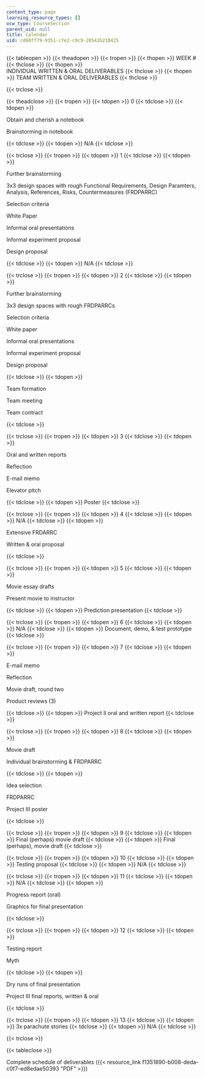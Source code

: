 ```yaml
---
content_type: page
learning_resource_types: []
ocw_type: CourseSection
parent_uid: null
title: Calendar
uid: cd60ff79-9351-cfe2-c9c9-20542b218425
---
```


{{< tableopen >}}
{{< theadopen >}}
{{< tropen >}}
{{< thopen >}}
WEEK #
{{< thclose >}}
{{< thopen >}}
INDIVIDUAL WRITTEN & ORAL DELIVERABLES
{{< thclose >}}
{{< thopen >}}
TEAM WRITTEN & ORAL DELIVERABLES
{{< thclose >}}

{{< trclose >}}

{{< theadclose >}}
{{< tropen >}}
{{< tdopen >}}
0
{{< tdclose >}}
{{< tdopen >}}


Obtain and cherish a notebook

Brainstorming in notebook


{{< tdclose >}}
{{< tdopen >}}
N/A
{{< tdclose >}}

{{< trclose >}}
{{< tropen >}}
{{< tdopen >}}
1
{{< tdclose >}}
{{< tdopen >}}


Further brainstorming

3x3 design spaces with rough Functional Requirements, Design Paramters, Analysis, References, Risks, Countermeasures (FRDPARRC)

Selection criteria

White Paper

Informal oral presentations

Informal experiment proposal

Design proposal


{{< tdclose >}}
{{< tdopen >}}
N/A
{{< tdclose >}}

{{< trclose >}}
{{< tropen >}}
{{< tdopen >}}
2
{{< tdclose >}}
{{< tdopen >}}


Further brainstorming

3x3 design spaces with rough FRDPARRCs

Selection criteria

White paper

Informal oral presentations

Informal experiment proposal

Design proposal


{{< tdclose >}}
{{< tdopen >}}


Team formation

Team meeting

Team contract


{{< tdclose >}}

{{< trclose >}}
{{< tropen >}}
{{< tdopen >}}
3
{{< tdclose >}}
{{< tdopen >}}


Oral and written reports

Reflection

E-mail memo

Elevator pitch


{{< tdclose >}}
{{< tdopen >}}
Poster
{{< tdclose >}}

{{< trclose >}}
{{< tropen >}}
{{< tdopen >}}
4
{{< tdclose >}}
{{< tdopen >}}
N/A
{{< tdclose >}}
{{< tdopen >}}


Extensive FRDARRC

Written & oral proposal


{{< tdclose >}}

{{< trclose >}}
{{< tropen >}}
{{< tdopen >}}
5
{{< tdclose >}}
{{< tdopen >}}


Movie essay drafts

Present movie to instructor


{{< tdclose >}}
{{< tdopen >}}
Prediction presentation
{{< tdclose >}}

{{< trclose >}}
{{< tropen >}}
{{< tdopen >}}
6
{{< tdclose >}}
{{< tdopen >}}
N/A
{{< tdclose >}}
{{< tdopen >}}
Document, demo, & test prototype
{{< tdclose >}}

{{< trclose >}}
{{< tropen >}}
{{< tdopen >}}
7
{{< tdclose >}}
{{< tdopen >}}


E-mail memo

Reflection

Movie draft, round two

Product reviews (3)


{{< tdclose >}}
{{< tdopen >}}
Project II oral and written report
{{< tdclose >}}

{{< trclose >}}
{{< tropen >}}
{{< tdopen >}}
8
{{< tdclose >}}
{{< tdopen >}}


Movie draft

Individual brainstorming & FRDPARRC


{{< tdclose >}}
{{< tdopen >}}


Idea selection

FRDPARRC

Project III poster


{{< tdclose >}}

{{< trclose >}}
{{< tropen >}}
{{< tdopen >}}
9
{{< tdclose >}}
{{< tdopen >}}
Final (perhaps) movie draft
{{< tdclose >}}
{{< tdopen >}}
Final (perhaps), movie draft
{{< tdclose >}}

{{< trclose >}}
{{< tropen >}}
{{< tdopen >}}
10
{{< tdclose >}}
{{< tdopen >}}
Testing proposal
{{< tdclose >}}
{{< tdopen >}}
N/A
{{< tdclose >}}

{{< trclose >}}
{{< tropen >}}
{{< tdopen >}}
11
{{< tdclose >}}
{{< tdopen >}}
N/A
{{< tdclose >}}
{{< tdopen >}}


Progress report (oral)

Graphics for final presentation


{{< tdclose >}}

{{< trclose >}}
{{< tropen >}}
{{< tdopen >}}
12
{{< tdclose >}}
{{< tdopen >}}


Testing report

Myth


{{< tdclose >}}
{{< tdopen >}}


Dry runs of final presentation

Project III final reports, written & oral


{{< tdclose >}}

{{< trclose >}}
{{< tropen >}}
{{< tdopen >}}
13
{{< tdclose >}}
{{< tdopen >}}
3x parachute stories
{{< tdclose >}}
{{< tdopen >}}
N/A
{{< tdclose >}}

{{< trclose >}}

{{< tableclose >}}

Complete schedule of deliverables ({{< resource_link f1351890-b008-deda-c0f7-ed8edae50393 "PDF" >}})